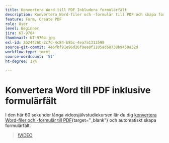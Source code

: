 ```yaml
---
title: Konvertera Word till PDF Inkludera formulärfält
description: Konvertera Word-filer och -formulär till PDF och skapa formulärfält automatiskt
feature: Form, Create PDF
role: User
level: Beginner
jira: KT-9704
thumbnail: KT-9704.jpg
exl-id: 2b24426b-2c7d-4c84-b8bc-4ea7a1313598
source-git-commit: 4e6fbf91e96d26f9ee8f1105ad68738b9450a32d
workflow-type: tm+mt
source-wordcount: '51'
ht-degree: 17%

---
```


# Konvertera Word till PDF inklusive formulärfält

I den här 60 sekunder långa videosjälvstudiekursen lär du dig [konvertera Word-filer och -formulär till PDF](https://www.adobe.com/se/acrobat/online/word-to-pdf.html){target="_blank"} och automatiskt skapa formulärfält.

>[!VIDEO](https://video.tv.adobe.com/v/340082?quality=12&learn=on&hidetitle=true)
